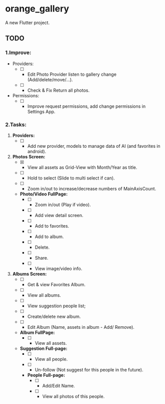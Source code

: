 # orange_gallery

A new Flutter project.
## TODO
### 1.Improve:
- Providers:
    - [ ] - Edit Photo Provider listen to gallery change (Add/delete/move/...).
    - [ ] - Check & Fix Return all photos.
- Permissions:
    - [ ] - Improve request permissions, add change permissions in Settings App. 
 ### 2.Tasks:
 1. **Providers:**
    - [ ] - Add new provider, models to manage data of AI (and favorites in android).
 2. **Photos Screen:**
    - [x] - View all assets as Grid-View with Month/Year as title.
    - [ ] - Hold to select (Slide to multi select if can).
    - [ ] - Zoom in/out to increase/decrease numbers of MainAxisCount.
    - **Photo/Video FullPage:**
        - [ ] - Zoom in/out (Play if video).
        - [ ] - Add view detail screen.
        - [ ] - Add to favorites.
        - [ ] - Add to album.
        - [ ] - Delete.
        - [ ] - Share.
        - [ ] - View image/video info.
3. **Albums Screen:**
    - [ ] - Get & view Favorites Album.
    - [ ] - View all albums.
    - [ ] - View suggestion people list;
    - [ ] - Create/delete new album.
    - [ ] - Edit Album (Name, assets in album - Add/ Remove).
    - **Album FullPage:**
        - [ ] - View all assets.
    - **Suggestion Full-page:**
        - [ ] - View all people.
        - [ ] - Un-follow (Not suggest for this people in the future).
        - **People Full-page:**
            - [ ] - Add/Edit Name.
            - [ ] - View all photos of this people.
